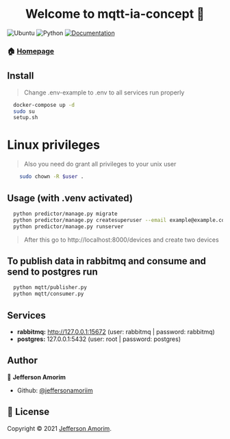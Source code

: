 <h1 align="center">Welcome to mqtt-ia-concept 👋</h1>
<p>
  <img alt="Ubuntu" src="https://img.shields.io/ubuntu/v/ubuntu-wallpapers/bionic" />
  <img alt="Python" src="https://img.shields.io/pypi/pyversions/Django" />
  <a href="https://github.com/jeffersonamoriim/mqtt-ia-concept#readme" target="_blank">
    <img alt="Documentation" src="https://img.shields.io/badge/documentation-yes-brightgreen.svg" />
  </a>
</p>

### 🏠 [Homepage](https://github.com/jeffersonamoriim/mqtt-ia-concept#readme)

## Install

> Change .env-example to .env to all services run properly

```sh
  docker-compose up -d
  sudo su
  setup.sh
```

# Linux privileges

> Also you need do grant all privileges to your unix user

```sh
    sudo chown -R $user .
```

## Usage (with .venv activated)

```sh
  python predictor/manage.py migrate
  python predictor/manage.py createsuperuser --email example@example.com.br --username admin
  python predictor/manage.py runserver

```

> After this go to http://localhost:8000/devices and create two devices

## To publish data in rabbitmq and consume and send to postgres run

```sh
  python mqtt/publisher.py
  python mqtt/consumer.py
```

## Services

* **rabbitmq:** http://127.0.0.1:15672 (user: rabbitmq | password: rabbitmq)
* **postgres:** 127.0.0.1:5432 (user: root | password: postgres)

## Author

👤 **Jefferson Amorim**

* Github: [@jeffersonamoriim](https://github.com/jeffersonamoriim)

## 📝 License

Copyright © 2021 [Jefferson Amorim](https://github.com/jeffersonamoriim).
